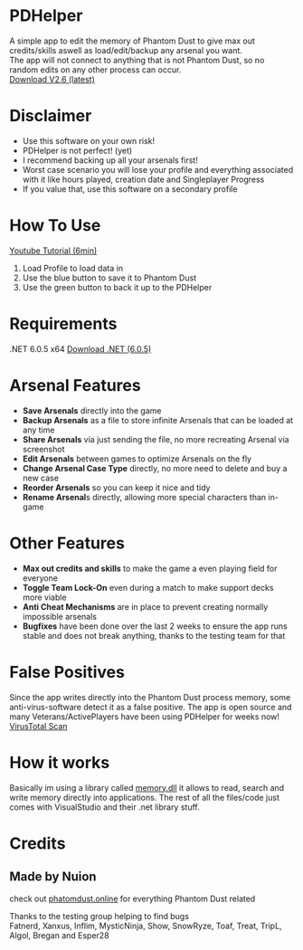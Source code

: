 # PDHelper  
A simple app to edit the memory of Phantom Dust to give max out credits/skills aswell as load/edit/backup any arsenal you want.  
The app will not connect to anything that is not Phantom Dust, so no random edits on any other process can occur.  
[Download V2.6 (latest)](https://github.com/eradication0/PDHelper/releases/download/Release/PDHelper_Extended_V2.6.zip)
  
# Disclaimer
- Use this software on your own risk!  
- PDHelper is not perfect! (yet)  
- I recommend backing up all your arsenals first!  
- Worst case scenario you will lose your profile and everything associated with it like hours played, creation date and Singleplayer Progress  
- If you value that, use this software on a secondary profile  
  
# How To Use  
[Youtube Tutorial (6min)](https://www.youtube.com/watch?v=uSrHAq2tW78)
1. Load Profile to load data in
2. Use the blue button to save it to Phantom Dust
3. Use the green button to back it up to the PDHelper
 
# Requirements
.NET 6.0.5 x64
[Download .NET (6.0.5)](https://dotnet.microsoft.com/en-us/download/dotnet/thank-you/runtime-desktop-6.0.5-windows-x64-installer)
  
# Arsenal Features
- **Save Arsenals** directly into the game  
- **Backup Arsenals** as a file to store infinite Arsenals that can be loaded at any time  
- **Share Arsenals** via just sending the file, no more recreating Arsenal via screenshot  
- **Edit Arsenals** between games to optimize Arsenals on the fly  
- **Change Arsenal Case Type** directly, no more need to delete and buy a new case  
- **Reorder Arsenals** so you can keep it nice and tidy  
- **Rename Arsenal**s directly, allowing more special characters than in-game  
  
# Other Features  
- **Max out credits and skills** to make the game a even playing field for everyone  
- **Toggle Team Lock-On** even during a match to make support decks more viable  
- **Anti Cheat Mechanisms** are in place to prevent creating normally impossible arsenals    
- **Bugfixes** have been done over the last 2 weeks to ensure the app runs stable and does not break anything, thanks to the testing team for that  
  
# False Positives
Since the app writes directly into the Phantom Dust process memory, some anti-virus-software detect it as a false positive. The app is open source and many Veterans/ActivePlayers have been using PDHelper for weeks now!
[VirusTotal Scan](https://www.virustotal.com/gui/file/d6ce7f94256864e6edac26b0356d5b0b8156c2ce42c69c8694eaf7dda2ec6db5?nocache=1)

# How it works 
Basically im using a library called [memory.dll](https://github.com/erfg12/memory.dll) it allows to read, search and write memory directly into applications. The rest of all the files/code just comes with VisualStudio and their .net library stuff. 
  
# Credits
## Made by Nuion
check out [phatomdust.online](https://phantomdust.online/) for everything Phantom Dust related
  
Thanks to the testing group helping to find bugs  
Fatnerd, Xanxus, Inflim, MysticNinja, Show, SnowRyze, Toaf, Treat, TripL, Algol, Bregan and Esper28
 
